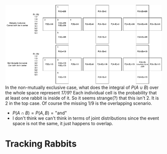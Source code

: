 ![](tracking-rabbits.png)
In the non-mutually exclusive case, what does the integral of $P(A\cup B)$ over the whole space represent *17/9*? Each individual cell is the probability that at least one rabbit is inside of it. So it seems strange(?) that this isn't 2. It is 2 in the top case. Of course the missing 1/9 is the overlapping scenario.

- $P(A\cap B)=P(A,B)=\textrm{"and"}$
- I don't think we can't think in terms of joint distributions since the event space is not the same, it just happens to overlap.

# Tracking Rabbits










